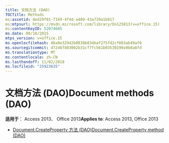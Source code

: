 ```yaml
---
title: 文档方法 (DAO)
TOCTitle: Methods
ms:assetid: ded29f01-7169-4f4d-a409-43a729a1b817
ms:mtpsurl: https://msdn.microsoft.com/library/Dn125813(v=office.15)
ms:contentKeyID: 52074685
ms.date: 09/18/2015
mtps_version: v=office.15
ms.openlocfilehash: 46a8e32942b0838b834baf275fd2cf603ab49af0
ms.sourcegitcommit: d7248f803002b31cf7fc561b03530199a9b0a8fd
ms.translationtype: MT
ms.contentlocale: zh-CN
ms.lasthandoff: 11/02/2018
ms.locfileid: "25923635"
---
```

# <a name="document-methods-dao"></a><span data-ttu-id="401c1-102">文档方法 (DAO)</span><span class="sxs-lookup"><span data-stu-id="401c1-102">Document methods (DAO)</span></span>


<span data-ttu-id="401c1-103">**适用于**： Access 2013、 Office 2013</span><span class="sxs-lookup"><span data-stu-id="401c1-103">**Applies to**: Access 2013, Office 2013</span></span>



  - [<span data-ttu-id="401c1-104">Document.CreateProperty 方法 (DAO)</span><span class="sxs-lookup"><span data-stu-id="401c1-104">Document.CreateProperty method (DAO)</span></span>](document-createproperty-method-dao.md)

